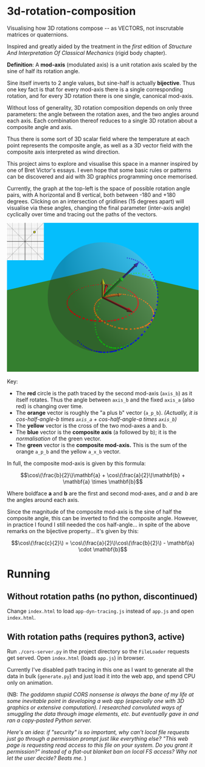 # 3d-rotation-composition
Visualising how 3D rotations compose -- as VECTORS, not inscrutable matrices or quaternions.

Inspired and greatly aided by the treatment in the *first* edition of *Structure And Interpretation Of Classical Mechanics* (rigid body chapter).

**Definition**: A **mod-axis** (modulated axis) is a unit rotation axis scaled by the sine of half its rotation angle.

Sine itself inverts to 2 angle values, but sine-half is actually **bijective**. Thus one key fact is that for every mod-axis there is a single corresponding rotation, and for every 3D rotation there is one single, canonical mod-axis.

Without loss of generality, 3D rotation composition depends on only three parameters: the angle between the rotation axes, and the two angles around each axis. Each combination thereof reduces to a single 3D rotation about a composite angle and axis.

Thus there is some sort of 3D scalar field where the temperature at each point represents the composite angle, as well as a 3D vector field with the composite axis interpreted as wind direction.

This project aims to explore and visualise this space in a manner inspired by one of Bret Victor's essays. I even hope that some basic rules or patterns can be discovered and aid with 3D graphics programming once memorised.

Currently, the graph at the top-left is the space of possible rotation angle pairs, with A horizontal and B vertical, both between -180 and +180 degrees. Clicking on an intersection of gridlines (15 degrees apart) will visualise via these angles, changing the final parameter (inter-axis angle) cyclically over time and tracing out the paths of the vectors.

![TwoRightAngles](TwoRightAngles.png)

Key:
* The **red** circle is the path traced by the second mod-axis (`axis_b`) as it itself rotates. Thus the angle between `axis_b` and the fixed `axis_a` (also red) is changing over time.
* The **orange** vector is roughly the "a plus b" vector (`a_p_b`). *(Actually, it is cos-half-angle-b times `axis_a` + cos-half-angle-a times `axis_b`)*
* The **yellow** vector is the cross of the two mod-axes a and b.
* The **blue** vector is the **composite axis** (a followed by b); it is the *normalisation* of the green vector.
* The **green** vector is the **composite mod-axis.** This is the sum of the orange `a_p_b` and the yellow `a_x_b` vector.

In full, the composite mod-axis is given by this formula:

$$\cos\(\frac{b}{2}\)\mathbf{a} + \cos\(\frac{a}{2}\)\mathbf{b} + \mathbf{a} \times \mathbf{b}$$

Where boldface **a** and **b** are the first and second mod-axes, and *a* and *b* are the angles around each axis.

Since the magnitude of the composite mod-axis is the sine of half the composite angle, this can be inverted to find the composite angle. However, in practice I found I still needed the cos half-angle... in spite of the above remarks on the bijective property... it's given by this:

$$\cos\(\frac{c}{2}\) = \cos\(\frac{a}{2}\)\cos\(\frac{b}{2}\) - \mathbf{a} \cdot \mathbf{b}$$

# Running
## Without rotation paths (no python, discontinued)
Change `index.html` to load `app-dyn-tracing.js` instead of `app.js` and open `index.html`.

## With rotation paths (requires python3, active)
Run `./cors-server.py` in the project directory so the `FileLoader` requests get served. Open `index.html` (loads `app.js`) in browser.

Currently I've disabled path tracing in this one as I want to generate all the data in bulk (`generate.py`) and just load it into the web app, and spend CPU only on animation.

(NB: *The goddamn stupid CORS nonsense is always the bane of my life at some inevitable point in developing a web app (especially one with 3D graphics or extensive computation). I researched convoluted ways of smuggling the data through image elements, etc. but eventually gave in and ran a copy-pasted Python server.*

*Here's an idea: if "security" is so important, why can't local file requests just go through a permission prompt just like everything else? "This web page is requesting read access to this file on your system. Do you grant it permission?" instead of a flat-out blanket ban on local FS access? Why not let the user decide? Beats me.*
)
